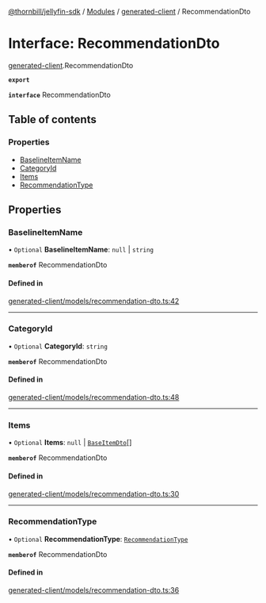 [@thornbill/jellyfin-sdk](../README.md) / [Modules](../modules.md) / [generated-client](../modules/generated_client.md) / RecommendationDto

# Interface: RecommendationDto

[generated-client](../modules/generated_client.md).RecommendationDto

**`export`**

**`interface`** RecommendationDto

## Table of contents

### Properties

- [BaselineItemName](generated_client.RecommendationDto.md#baselineitemname)
- [CategoryId](generated_client.RecommendationDto.md#categoryid)
- [Items](generated_client.RecommendationDto.md#items)
- [RecommendationType](generated_client.RecommendationDto.md#recommendationtype)

## Properties

### BaselineItemName

• `Optional` **BaselineItemName**: ``null`` \| `string`

**`memberof`** RecommendationDto

#### Defined in

[generated-client/models/recommendation-dto.ts:42](https://github.com/thornbill/jellyfin-sdk-typescript/blob/03092f3/src/generated-client/models/recommendation-dto.ts#L42)

___

### CategoryId

• `Optional` **CategoryId**: `string`

**`memberof`** RecommendationDto

#### Defined in

[generated-client/models/recommendation-dto.ts:48](https://github.com/thornbill/jellyfin-sdk-typescript/blob/03092f3/src/generated-client/models/recommendation-dto.ts#L48)

___

### Items

• `Optional` **Items**: ``null`` \| [`BaseItemDto`](generated_client.BaseItemDto.md)[]

**`memberof`** RecommendationDto

#### Defined in

[generated-client/models/recommendation-dto.ts:30](https://github.com/thornbill/jellyfin-sdk-typescript/blob/03092f3/src/generated-client/models/recommendation-dto.ts#L30)

___

### RecommendationType

• `Optional` **RecommendationType**: [`RecommendationType`](../enums/generated_client.RecommendationType.md)

**`memberof`** RecommendationDto

#### Defined in

[generated-client/models/recommendation-dto.ts:36](https://github.com/thornbill/jellyfin-sdk-typescript/blob/03092f3/src/generated-client/models/recommendation-dto.ts#L36)
